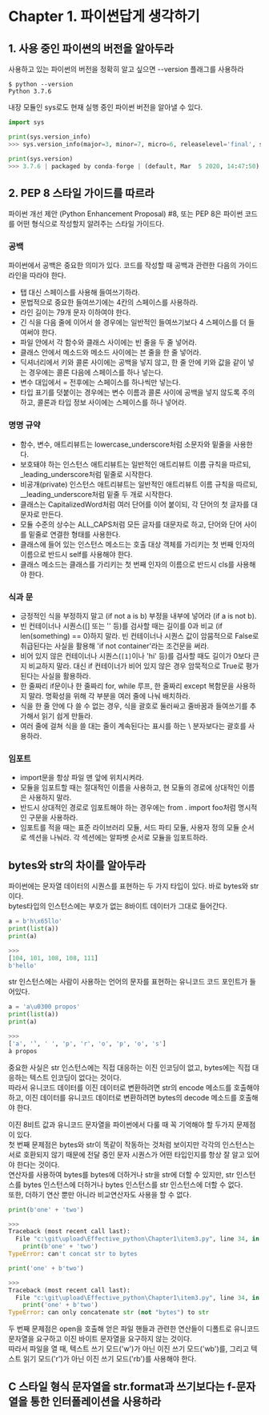 # Chapter 1. 파이썬답게 생각하기

## 1. 사용 중인 파이썬의 버전을 알아두라
사용하고 있는 파이썬의 버전을 정확히 알고 싶으면 --version 플래그를 사용하라  
```
$ python --version
Python 3.7.6
```
내장 모듈인 sys로도 현재 실행 중인 파이썬 버전을 알아낼 수 있다.  
```python
import sys 

print(sys.version_info)
>>> sys.version_info(major=3, minor=7, micro=6, releaselevel='final', serial=0) 

print(sys.version)
>>> 3.7.6 | packaged by conda-forge | (default, Mar  5 2020, 14:47:50) [MSC v.1916 64 bit (AMD64)]
```

## 2. PEP 8 스타일 가이드를 따르라
파이썬 개선 제안 (Python Enhancement Proposal) #8, 또는 PEP 8은 파이썬 코드를 어떤 형식으로 작성할지 알려주는 스타일 가이드다.  
### 공백
파이썬에서 공백은 중요한 의미가 있다. 코드를 작성할 때 공백과 관련한 다음의 가이드라인을 따라야 한다.  
- 탭 대신 스페이스를 사용해 들여쓰기하라.  
- 문법적으로 중요한 들여쓰기에는 4칸의 스페이스를 사용하라.  
- 라인 길이는 79개 문자 이하여야 한다.  
- 긴 식을 다음 줄에 이어서 쓸 경우에는 일반적인 들여쓰기보다 4 스페이스를 더 들여써야 한다.  
- 파일 안에서 각 함수와 클래스 사이에는 빈 줄을 두 줄 넣어라.  
- 클래스 안에서 메소드와 메소드 사이에는 븐 줄을 한 줄 넣어라.  
- 딕셔너리에서 키와 콜론 사이에는 공백을 넣지 않고, 한 줄 안에 키와 값을 같이 넣는 경우에는 콜론 다음에 스페이스를 하나 넣는다.  
- 변수 대입에서 = 전후에는 스페이스를 하나씩만 넣는다.  
- 타입 표기를 덧붙이는 경우에는 변수 이름과 콜론 사이에 공백을 넣지 않도록 주의하고, 콜론과 타입 정보 사이에는 스페이스를 하나 넣어라.  
### 명명 규약
- 함수, 변수, 애트리뷰트는 lowercase_underscore처럼 소문자와 밑줄을 사용한다.  
- 보호돼야 하는 인스턴스 애트리뷰트는 일반적인 애트리뷰트 이름 규칙을 따르되, _leading_underscore처럼 밑줄로 시작한다.  
- 비공개(private) 인스턴스 애트리뷰트는 일반적인 애트리뷰트 이름 규칙을 따르되, __leading_underscore처럼 밑줄 두 개로 시작한다.  
- 클래스는 CapitalizedWord처럼 여러 단어를 이어 붙이되, 각 단어의 첫 글자를 대문자로 만든다.  
- 모듈 수준의 상수는 ALL_CAPS처럼 모든 글자를 대문자로 하고, 단어와 단어 사이를 밑줄로 연결한 형태를 사용한다.  
- 클래스에 들어 있는 인스턴스 메소드는 호출 대상 객체를 가리키는 첫 번째 인자의 이름으로 반드시 self를 사용해야 한다.  
- 클래스 메소드는 클래스를 가리키는 첫 번째 인자의 이름으로 반드시 cls를 사용해야 한다.  
### 식과 문
- 긍정적인 식을 부정하지 말고 (if not a is b) 부정을 내부에 넣어라 (if a is not b).  
- 빈 컨테이너나 시퀀스([] 또는 '' 등)를 검사할 때는 길이를 0과 비교 (if len(something) == 0)하지 말라. 빈 컨테이너나 시퀀스 값이 암뭄적으로 False로 취급된다는 사실을 활용해 'if not container'라는 조건문을 써라.  
- 비어 있지 않은 컨테이너나 시퀀스(```[1]```이나 'hi' 등)를 검사할 때도 길이가 0보다 큰지 비교하지 말라. 대신 if 컨테이너가 비어 있지 않은 경우 암묵적으로 True로 평가된다는 사실을 활용하라.  
- 한 줄짜리 if문이나 한 줄짜리 for, while 루프, 한 줄짜리 except 복함문을 사용하지 말라. 명확성을 위해 각 부분을 여러 줄에 나눠 배치하라.  
- 식을 한 줄 안에 다 쓸 수 없는 경우, 식을 괄호로 둘러싸고 줄바꿈과 들여쓰기를 추가해서 읽기 쉽게 만들라.  
- 여러 줄에 걸쳐 식을 쓸 대는 줄이 계속된다는 표시를 하는 \ 분자보다는 괄호를 사용하라.  
### 임포트
- import문을 항상 파일 맨 앞에 위치시켜라.  
- 모듈을 임포트할 때는 절대적인 이름을 사용하고, 현 모듈의 경로에 상대적인 이름은 사용하지 말라.  
- 반드시 상대적인 경로로 임포트해야 하는 경우에는 from . import foo처럼 명시적인 구문을 사용하라.  
- 임포트를 적을 때는 표준 라이브러리 모듈, 서드 파티 모듈, 사용자 정의 모듈 순서로 섹션을 나눠라. 각 섹션에는 알파벳 순서로 모듈을 임포트하라.  

## bytes와 str의 차이를 알아두라
파이썬에는 문자열 데이터의 시퀀스를 표현하는 두 가지 타입이 있다. 바로 bytes와 str이다.  
bytes타입의 인스턴스에는 부호가 없는 8바이트 데이터가 그대로 들어간다.  
```python
a = b'h\x65llo'
print(list(a))
print(a)

>>>
[104, 101, 108, 108, 111]
b'hello'
```
str 인스턴스에는 사람이 사용하는 언어의 문자를 표현하는 유니코드 코드 포인트가 들어있다.
```python
a = 'a\u0300 propos'
print(list(a))
print(a)

>>>
['a', '̀', ' ', 'p', 'r', 'o', 'p', 'o', 's']
à propos
```
중요한 사실은 str 인스턴스에는 직접 대응하는 이진 인코딩이 없고, bytes에는 직접 대응하는 텍스트 인코딩이 없다는 것이다.  
따라서 유니코드 데이터를 이진 데이터로 변환하려면 str의 encode 메소드를 호출해야 하고, 이진 데이터를 유니코드 데이터로 변환하려면 bytes의 decode 메소드를 호출해야 한다.  

이진 8비트 값과 유니코드 문자열을 파이썬에서 다룰 때 꼭 기억해야 할 두가지 문제점이 있다.  
첫 번째 문제점은 bytes와 str이 똑같이 작동하는 것처럼 보이지만 각각의 인스턴스는 서로 호환되지 않기 때문에 전달 중인 문자 시퀀스가 어떤 타입인지를 항상 잘 알고 있어야 한다는 것이다.  
연산자를 사용하여 bytes를 bytes에 더하거나 str을 str에 더할 수 있지만, str 인스턴스를 bytes 인스턴스에 더하거나 bytes 인스턴스를 str 인스턴스에 더할 수 없다.  
또한, 더하기 연산 뿐만 아니라 비교연산자도 사용을 할 수 없다.  
```python
print(b'one' + 'two')

>>>
Traceback (most recent call last):
  File "c:\git\upload\Effective_python\Chapter1\item3.py", line 34, in <module>
    print(b'one' + 'two')
TypeError: can't concat str to bytes
```
```python
print('one' + b'two')

>>>
Traceback (most recent call last):
  File "c:\git\upload\Effective_python\Chapter1\item3.py", line 34, in <module>
    print('one' + b'two')
TypeError: can only concatenate str (not "bytes") to str
```
두 번째 문제점은 open을 호출해 얻은 파일 핸들과 관련한 연산들이 디폴트로 유니코드 문자열을 요구하고 이진 바이트 문자열을 요구하지 않는 것이다.  
따라서 파일을 열 때, 텍스트 쓰기 모드('w')가 아닌 이진 쓰기 모드('wb')를, 그리고 텍스트 읽기 모드('r')가 아닌 이진 쓰기 모드('rb')를 사용해야 한다.  

## C 스타일 형식 문자열을 str.format과 쓰기보다는 f-문자열을 통한 인터폴레이션을 사용하라
